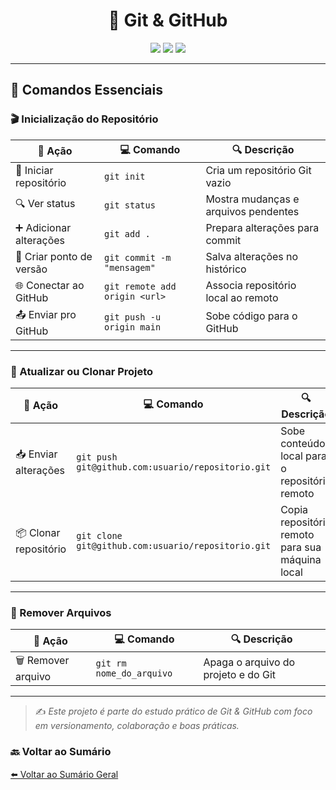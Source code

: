 
<h1 align="center">🚀 Git & GitHub </h1>

<p align="center">
  <img src="https://img.shields.io/badge/status-em%20desenvolvimento-yellow" />
  <img src="https://img.shields.io/badge/Git-GUIA%20PRÁTICO-blue" />
  <img src="https://img.shields.io/badge/licença-MIT-green" />
</p>

---

## 🧰 Comandos Essenciais

### 🎬 Inicialização do Repositório

| 📝 **Ação**                  | 💻 **Comando**                              | 🔍 **Descrição**                                         |
|-----------------------------|---------------------------------------------|----------------------------------------------------------|
| 📁 Iniciar repositório      | `git init`                                  | Cria um repositório Git vazio                            |
| 🔍 Ver status               | `git status`                                | Mostra mudanças e arquivos pendentes                     |
| ➕ Adicionar alterações      | `git add .`                                 | Prepara alterações para commit                           |
| 💾 Criar ponto de versão    | `git commit -m "mensagem"`                  | Salva alterações no histórico                            |
| 🌐 Conectar ao GitHub       | `git remote add origin <url>`               | Associa repositório local ao remoto                      |
| 📤 Enviar pro GitHub        | `git push -u origin main`                   | Sobe código para o GitHub                                |

---


### 🔁 Atualizar ou Clonar Projeto

| 📝 **Ação**               | 💻 **Comando**                                         | 🔍 **Descrição**                                  |
|--------------------------|--------------------------------------------------------|---------------------------------------------------|
| 📥 Enviar alterações     | `git push git@github.com:usuario/repositorio.git`      | Sobe conteúdo local para o repositório remoto     |
| 📦 Clonar repositório    | `git clone git@github.com:usuario/repositorio.git`     | Copia repositório remoto para sua máquina local   |

---

### 🧹 Remover Arquivos

| 📝 **Ação**            | 💻 **Comando**             | 🔍 **Descrição**                         |
|-----------------------|----------------------------|------------------------------------------|
| 🗑️ Remover arquivo     | `git rm nome_do_arquivo`   | Apaga o arquivo do projeto e do Git      |

---

> ✍️ *Este projeto é parte do estudo prático de Git & GitHub com foco em versionamento, colaboração e boas práticas.*



### 🔙 Voltar ao Sumário

[⬅️ Voltar ao Sumário Geral](../README.md)